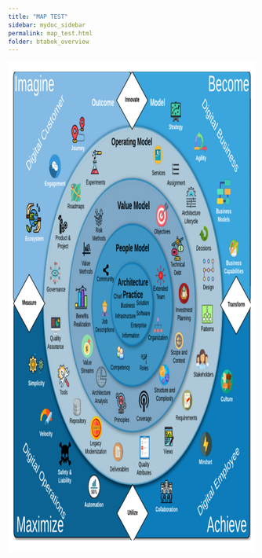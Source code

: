 ```yaml
---
title: "MAP TEST"
sidebar: mydoc_sidebar
permalink: map_test.html
folder: btabok_overview
---
```


<area shape="rect" href="https://www.google.com/" coords="62,288,147,372" alt="" target="_blank">
</map>
<img src="media/BTABoK_map.png" alt="" usemap="#rage_image_map" width="1000" height="1000">


<script src="js/imageMapResizer.js"></script>